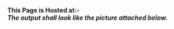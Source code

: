 <html>
  <body>
    <p>
      <b>This Page is Hosted at:-</b>
        <a href="https://mriganka56.github.io/75th-Indpendence-Day", target="_blank"></a>
      <a href="https://user-images.githubusercontent.com/93525552/185730277-bc4f3450-4b8b-4819-8667-eca501792f6e.png", target="_blank"></a>
      <br><b><i>The output shall look like the picture attached below.</b></i>
    </p>
    </body>
</html>

